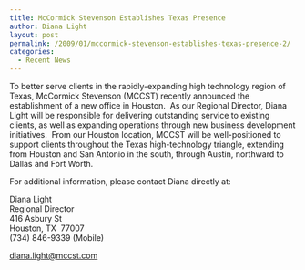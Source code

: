 ```yaml
---
title: McCormick Stevenson Establishes Texas Presence
author: Diana Light
layout: post
permalink: /2009/01/mccormick-stevenson-establishes-texas-presence-2/
categories:
  - Recent News
---
```

To better serve clients in the rapidly-expanding high technology region of Texas, McCormick Stevenson (MCCST) recently announced the establishment of a new office in Houston.  As our Regional Director, Diana Light will be responsible for delivering outstanding service to existing clients, as well as expanding operations through new business development initiatives.  From our Houston location, MCCST will be well-positioned to support clients throughout the Texas high-technology triangle, extending from Houston and San Antonio in the south, through Austin, northward to Dallas and Fort Worth.

For additional information, please contact Diana directly at:

Diana Light  
Regional Director  
416 Asbury St  
Houston, TX  77007  
(734) 846-9339 (Mobile)

<a href="mailto:diana.light@mccst.com" target="_blank">diana.light@mccst.com</a>